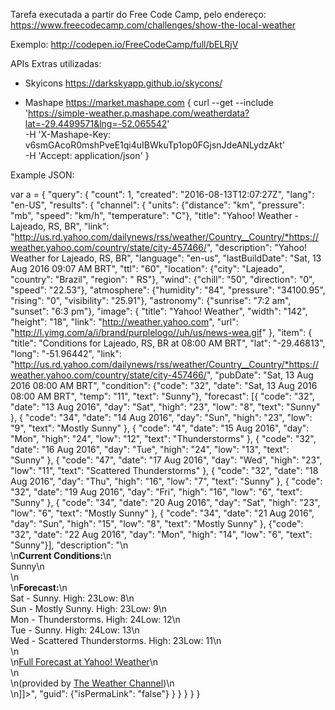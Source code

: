 Tarefa executada a partir do Free Code Camp, pelo endereço:
https://www.freecodecamp.com/challenges/show-the-local-weather

Exemplo:
http://codepen.io/FreeCodeCamp/full/bELRjV

APIs Extras utilizadas:
- Skyicons
https://darkskyapp.github.io/skycons/

- Mashape
https://market.mashape.com
{
    curl --get --include 'https://simple-weather.p.mashape.com/weatherdata?lat=-29.4499571&lng=-52.065542' \
      -H 'X-Mashape-Key: v6smGAcoR0mshPveE1qi4uIBWkuTp1op0FGjsnJdeANLydzAkt' \
      -H 'Accept: application/json'
}

Example JSON:

var a = {
	"query": {
		"count": 1,
		"created": "2016-08-13T12:07:27Z",
		"lang": "en-US",
		"results": {
			"channel": {
				"units": {"distance": "km", "pressure": "mb", "speed": "km/h", "temperature": "C"},
				"title": "Yahoo! Weather - Lajeado, RS, BR",
				"link": "http://us.rd.yahoo.com/dailynews/rss/weather/Country__Country/*https://weather.yahoo.com/country/state/city-457466/",
				"description": "Yahoo! Weather for Lajeado, RS, BR",
				"language": "en-us",
				"lastBuildDate": "Sat, 13 Aug 2016 09:07 AM BRT",
				"ttl": "60",
				"location": {"city": "Lajeado", "country": "Brazil", "region": " RS"},
				"wind": {"chill": "50", "direction": "0", "speed": "22.53"},
				"atmosphere": {"humidity": "84", "pressure": "34100.95", "rising": "0", "visibility": "25.91"},
				"astronomy": {"sunrise": "7:2 am", "sunset": "6:3 pm"},
				"image": {
					"title": "Yahoo! Weather",
					"width": "142",
					"height": "18",
					"link": "http://weather.yahoo.com",
					"url": "http://l.yimg.com/a/i/brand/purplelogo//uh/us/news-wea.gif"
				},
				"item": {
					"title": "Conditions for Lajeado, RS, BR at 08:00 AM BRT",
					"lat": "-29.46813",
					"long": "-51.96442",
					"link": "http://us.rd.yahoo.com/dailynews/rss/weather/Country__Country/*https://weather.yahoo.com/country/state/city-457466/",
					"pubDate": "Sat, 13 Aug 2016 08:00 AM BRT",
					"condition": {"code": "32", "date": "Sat, 13 Aug 2016 08:00 AM BRT", "temp": "11", "text": "Sunny"},
					"forecast": [{
						"code": "32",
						"date": "13 Aug 2016",
						"day": "Sat",
						"high": "23",
						"low": "8",
						"text": "Sunny"
					}, {
						"code": "34",
						"date": "14 Aug 2016",
						"day": "Sun",
						"high": "23",
						"low": "9",
						"text": "Mostly Sunny"
					}, {
						"code": "4",
						"date": "15 Aug 2016",
						"day": "Mon",
						"high": "24",
						"low": "12",
						"text": "Thunderstorms"
					}, {
						"code": "32",
						"date": "16 Aug 2016",
						"day": "Tue",
						"high": "24",
						"low": "13",
						"text": "Sunny"
					}, {
						"code": "47",
						"date": "17 Aug 2016",
						"day": "Wed",
						"high": "23",
						"low": "11",
						"text": "Scattered Thunderstorms"
					}, {
						"code": "32",
						"date": "18 Aug 2016",
						"day": "Thu",
						"high": "16",
						"low": "7",
						"text": "Sunny"
					}, {
						"code": "32",
						"date": "19 Aug 2016",
						"day": "Fri",
						"high": "16",
						"low": "6",
						"text": "Sunny"
					}, {
						"code": "34",
						"date": "20 Aug 2016",
						"day": "Sat",
						"high": "23",
						"low": "6",
						"text": "Mostly Sunny"
					}, {
						"code": "34",
						"date": "21 Aug 2016",
						"day": "Sun",
						"high": "15",
						"low": "8",
						"text": "Mostly Sunny"
					}, {"code": "32", "date": "22 Aug 2016", "day": "Mon", "high": "14", "low": "6", "text": "Sunny"}],
					"description": "<![CDATA[<img src=\"http://l.yimg.com/a/i/us/we/52/32.gif\"/>\n<BR />\n<b>Current Conditions:</b>\n<BR />Sunny\n<BR />\n<BR />\n<b>Forecast:</b>\n<BR /> Sat - Sunny. High: 23Low: 8\n<BR /> Sun - Mostly Sunny. High: 23Low: 9\n<BR /> Mon - Thunderstorms. High: 24Low: 12\n<BR /> Tue - Sunny. High: 24Low: 13\n<BR /> Wed - Scattered Thunderstorms. High: 23Low: 11\n<BR />\n<BR />\n<a href=\"http://us.rd.yahoo.com/dailynews/rss/weather/Country__Country/*https://weather.yahoo.com/country/state/city-457466/\">Full Forecast at Yahoo! Weather</a>\n<BR />\n<BR />\n(provided by <a href=\"http://www.weather.com\" >The Weather Channel</a>)\n<BR />\n]]>",
					"guid": {"isPermaLink": "false"}
				}
			}
		}
	}
}